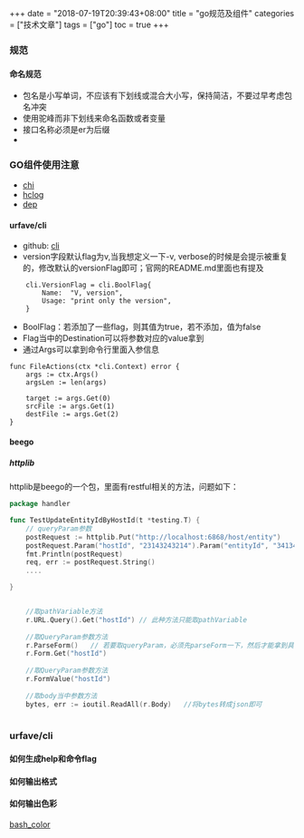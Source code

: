 +++
date = "2018-07-19T20:39:43+08:00" title = "go规范及组件" categories = ["技术文章"] tags = ["go"] toc = true
+++

### 规范 ###

#### 命名规范

- 包名是小写单词，不应该有下划线或混合大小写，保持简洁，不要过早考虑包名冲突
- 使用驼峰而非下划线来命名函数或者变量
- 接口名称必须是er为后缀
- 

### GO组件使用注意 ###

  * [chi](https://github.com/go-chi/chi)
  * [hclog](https://github.com/hashicorp/go-hclog)
  * [dep](https://studygolang.com/articles/10589)

#### urfave/cli

- github: [cli](https://github.com/urfave/cli)
- version字段默认flag为v,当我想定义一下-v, verbose的时候是会提示被重复的，修改默认的versionFlag即可；官网的README.md里面也有提及

```
	cli.VersionFlag = cli.BoolFlag{
		Name:  "V, version",
		Usage: "print only the version",
	}
```

- BoolFlag：若添加了一些flag，则其值为true，若不添加，值为false
- Flag当中的Destination可以将参数对应的value拿到
- 通过Args可以拿到命令行里面入参信息

```
func FileActions(ctx *cli.Context) error {
	args := ctx.Args()
	argsLen := len(args)

	target := args.Get(0)
	srcFile := args.Get(1)
	destFile := args.Get(2)
}

```

#### beego ####

##### httplib #####

httplib是beego的一个包，里面有restful相关的方法，问题如下：

``` go
package handler

func TestUpdateEntityIdByHostId(t *testing.T) {
    // queryParam参数
	postRequest := httplib.Put("http://localhost:6868/host/entity")
	postRequest.Param("hostId", "23143243214").Param("entityId", "34134123")
	fmt.Println(postRequest)
	req, err := postRequest.String()
    ....

}

```


``` go

    //取pathVariable方法
	r.URL.Query().Get("hostId") // 此种方法只能取pathVariable
   
    //取QueryParam参数方法
    r.ParseForm()   // 若要取queryParam，必须先parseForm一下，然后才能拿到具体数据
	r.Form.Get("hostId")
    
    //取QueryParam参数方法
    r.FormValue("hostId")
    
    //取body当中参数方法
    bytes, err := ioutil.ReadAll(r.Body)   //将bytes转成json即可
    
```




### urfave/cli ###

#### 如何生成help和命令flag ####
#### 如何输出格式 ####
#### 如何输出色彩 ####
[bash_color](https://misc.flogisoft.com/bash/tip_colors_and_formatting)



